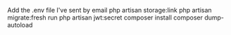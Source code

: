 Add the .env file I've sent by email
php artisan storage:link
php artisan migrate:fresh
run php artisan jwt:secret
composer install
composer dump-autoload
